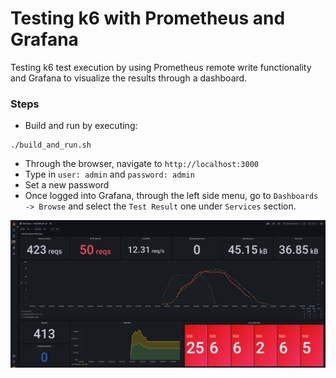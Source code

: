 # Testing k6 with Prometheus and Grafana

Testing k6 test execution by using Prometheus remote write functionality and Grafana to visualize the results through a dashboard.

### Steps
- Build and run by executing:
```
./build_and_run.sh
```
- Through the browser, navigate to `http://localhost:3000`
- Type in `user: admin` and `password: admin`
- Set a new password
- Once logged into Grafana, through the left side menu, go to `Dashboards -> Browse` and select the `Test Result` one under `Services` section.

![k6 with Prometheus and Grafana](./img/k6-with-prometheus-grafana.png)
